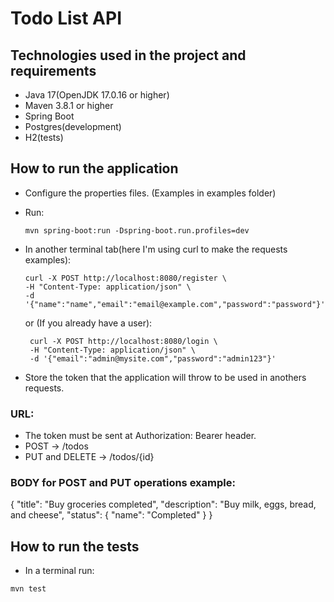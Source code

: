 # Todo List API

## Technologies used in the project and requirements
- Java 17(OpenJDK 17.0.16 or higher)
- Maven 3.8.1 or higher
- Spring Boot
- Postgres(development)
- H2(tests)

## How to run the application
- Configure the properties files. (Examples in examples folder)
- Run:
  
  ```
  mvn spring-boot:run -Dspring-boot.run.profiles=dev
  ```
- In another terminal tab(here I'm using curl to make the requests examples):
  ```
  curl -X POST http://localhost:8080/register \
  -H "Content-Type: application/json" \
  -d '{"name":"name","email":"email@example.com","password":"password"}'
  ```

  or (If you already have a user):

  ```
   curl -X POST http://localhost:8080/login \
   -H "Content-Type: application/json" \
   -d '{"email":"admin@mysite.com","password":"admin123"}'
  ```
  
- Store the token that the application will throw to be used in anothers requests.

### URL: 
- The token must be sent at Authorization: Bearer header.
- POST -> /todos
- PUT and DELETE -> /todos/{id}

### BODY for POST and PUT operations example:
{
        "title": "Buy groceries completed",
        "description": "Buy milk, eggs, bread, and cheese",
        "status": { "name": "Completed" }
}
  
## How to run the tests
- In a terminal run:
```
mvn test
```

  
